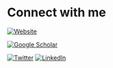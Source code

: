 # Connect with me

[![Website](https://img.shields.io/badge/Website-%23000000.svg?style=for-the-badge&logo=google&logoColor=white)](https://sites.google.com/view/ridwansheikh/home?s=09)



[![Google Scholar](https://img.shields.io/badge/Google_Scholar-%2300B2E5.svg?style=for-the-badge&logo=google-scholar&logoColor=white)](https://scholar.google.com/citations?hl=en&user=MPGKM4UAAAAJ)

[![Twitter](https://img.shields.io/badge/Twitter-%231DA1F2.svg?style=for-the-badge&logo=Twitter&logoColor=white)](https://x.com/sheikh__ridwan?s=09)
[![LinkedIn](https://img.shields.io/badge/LinkedIn-%230077B5.svg?style=for-the-badge&logo=linkedin&logoColor=white)](https://in.linkedin.com/in/rizwan-farooq-296a62147)


